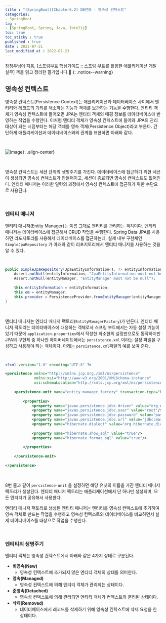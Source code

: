 ```yaml
---
title : "[SpringBoot][Chapter6.2] DB연동 - 영속성 컨텍스트"
categories:
- SpringBoot
tag :
- [SpringBoot, Spring, Java, Intelij]
toc: true
toc_sticky : true
published : true
date : 2022-07-21
last_modified_at : 2022-07-21
---
```






장정우님이 지음, [스프링부트 핵심가이드 :: 스프링 부트를 활용한 애플리케이션 개발 실무] 책을 읽고 정리한 필기입니다.📢
{: .notice--warning}



## 영속성 컨텍스트

영속성 컨텍스트(Persistence Context)는 애플리케이션과 데이터베이스 사이에서 엔티티와 레코드의 괴리를 해소하는 기능과 객체를 보관하는 기능을 수행한다. 엔티티 객체가 영속성 컨텍스트에 들어오면 JPA는 엔티티 객체의 매핑 정보를 데이터베이스에 반영하는 작업을 수행안다. 이처럼 엔티티 객체가 영속성 컨텍스트에 들어와 JPA의 관리 대상이 되는 시점부터는 해당 객체를 영속 객체(Persistence Object)라고 부른다. 간단하게 애플리케이션과 데이터베이스와의 관계를 표현하면 아래와 같다.

<br>

![image](https://user-images.githubusercontent.com/13410737/180015608-3b908a03-0616-45c9-a83b-7931af42a245.png){: .align-center}

<br>

영속성 컨텍스트는 세션 단위의 생명주기를 가진다. 데이터베이스에 접근하기 위한 세션이 생성되면 영속성 컨텍스트가 만들어지고, 세션이 종료되면 영속성 컨텍스트도 없어진다. 엔티티 매니저는 이러한 일련의 과정에서 영속성 컨텍스트에 접근하기 위한 수단으로 사용된다.

<br>

### 엔티티 매니저

엔티티 매니저(Entity Manager)는 이름 그대로 엔티티를 관리하는 객치이다. 엔티티 매니저는 데이터베이스에 접근해서 CRUD 작업을 수행한다. Spring Data JPA를 사용하면 리포지토리를 사용해서 데이터베이스를 접근하는데, 실제 내부 구현체인 `SimpleJpaRepository` 가 아래와 같이 리포지토리에서 엔티티 매니저를 사용하는 것을 알 수 있다.

<br>

```java
public SimpleJpaRepository(JpaEntityInformation<T, ?> entityInformation, EntityManager entityManager){
	Assert.notNull(entityInformation, "JpaEntityInformation must not be null");
	Assert.notNull(entityManager, "EntityManager must not be null");
	
	this.entityInformation = entityInformation;
	this.em = entityManager;
	this.provider = PersistenceProvider.fromEntityManager(entityManager);
}
```

<br>

엔티티 매니저는 엔티티 매니저 팩토리(`EntityManagerFactory`)가 만든다. 엔티티 매니저 팩토리는 데이터베이스에 대응하는 객체로서 스프링 부트에서는 자동 설정 기능이 있기 때문에 `application.properties`에서 작성한 최소한의 설정만으로도 동작하지만 JPA의 구현체 중 하나인 하이버네이트에서는 `persistence.xml` 이라는 설정 파일을 구성하고 사용해야 하는 객체이다. 아래는 `persistence.xml`파일의 예를 보여 준다.

<br>

```xml
<?xml version="1.0" encoding="UTF-8" ?>

<persistence xmlns="http://xmlns.jcp.org./xml/ns/persistence"
             xmlns:xsi="http://www.w3.org/2001/XMLSchema-instance"
             xsi:schemaLocation="http://xmls.jcp.org/xml/ns/persistence_2_1.xsd" version="2.1">
    
    <persistence-unit name="entity_manager_factory" transaction-type="RESOURCE_LOCAL">
    
        <properties>
            <property name="javax.persistence.jdbc.driver" value="org.mariadb.jdbc.Driver"/>
            <property name="javax.persistence.jdbc.user" value="root"/>
            <property name="javax.persistence.jdbc.password" value="password"/>
            <property name="javax.persistence.jdbc.url" value="jdbc:mariadb://localhost:3306"/>
            <property name="hibernate.dialect" value="org.hibernate.dialect.MariaDB103Dialect"/>
            
            <property name="hibernate.show_sql" value="true"/>
            <property name="hibernate.format_sql" value="true"/>
            
        </properties>
        
    </persistence-unit>
    
</persistence>
```

<br>

8번 줄과 같이 `persistence-unit` 을 설정하면 해당 유닛의 이름을 가진 엔티티 매니저 팩토리가 생성된다. 엔티티 매니저 팩토리는 애플리케이션에서 단 하나만 생성되며, 모든 엔티티가 공유해서 사용한다.

엔티티 매니저 팩토리로 생성된 엔티티 매니저는 엔티티를 영속성 컨텍스트에 추가하여 영속 객체로 만드는 작업을 수행하고 영속성 컨텍스트와 데이터베이스를 비교하면서 실제 데이터베이스를 대상으로 작업을 수행한다.

<br>

### 엔티티의 생명주기

엔티티 객체는 영속성 컨텍스트에서 아래와 같은 4가지 상태로 구분된다.

- **비영속(New)**
  - 영속성 컨텍스트에 추가되지 않은 엔티티 객체의 상태를 의미한다.
- **영속(Managed)**
  - 영속성 컨텍스트에 의해 엔티티 객체가 관리되는 상태이다.
- **준영속(Detached)**
  - 영속성 컨텍스트에 의해 관리되면 엔티티 객체가 컨첵스트와 분리된 상태이다.
- **삭제(Removed)**
  - 데이터베이스에서 레코드를 삭제하기 위해 영속성 컨텍스트에 삭제 요청을 한 상태이다.
